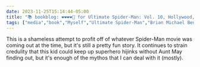 ```yaml
---
date: 2023-11-25T15:14:44-05:00
title: "📚 bookblog: ❤️❤️❤️❤️🖤 for Ultimate Spider-Man: Vol. 10, Hollywood, by Brian Michael Bendis and Mark Bagley"
tags: ["media","book","Myself","Ultimate Spider-Man","Brian Michael Bendis and Mark Bagley","Brian Michael Bendis","Mark Bagley","Spider-Man","comics"]
---
```


This is a shameless attempt to profit off of whatever Spider-Man movie was coming out at the time, but it's still a pretty fun story. It continues to strain credulity that this kid could keep up superhero hijinks without Aunt May finding out, but it's enough of the mythos that I can deal with it (mostly).